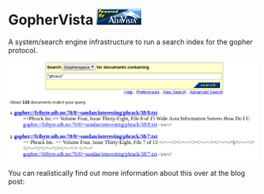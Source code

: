 GopherVista ![powered-by-altavista](alta-sanitise/public/images/powered_by.gif)
===

A system/search engine infrastructure to run a search index for the gopher protocol.

![ExampleScreenshot](blog/rewritten-search.png)

You can realistically find out more information about this over at the blog post:

